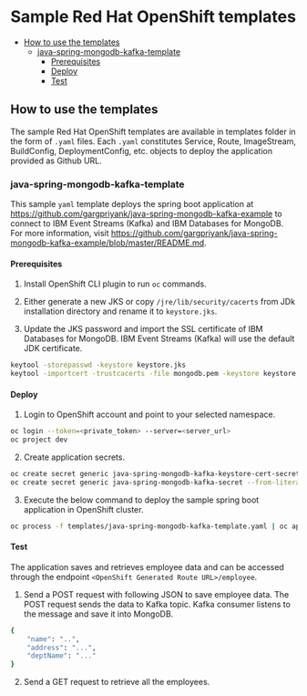 # Sample Red Hat OpenShift templates

- [How to use the templates](#how-to-use-the-templates)
    - [java-spring-mongodb-kafka-template](#java-spring-mongodb-kafka-template)
        - [Prerequisites](#prerequisites)
        - [Deploy](#deploy)
        - [Test](#test)

## How to use the templates

The sample Red Hat OpenShift templates are available in templates folder in the form of `.yaml` files. Each `.yaml` constitutes Service, Route, ImageStream, BuildConfig, DeploymentConfig, etc. objects to deploy the application provided as Github URL.

### java-spring-mongodb-kafka-template

This sample `yaml` template deploys the spring boot application at https://github.com/gargpriyank/java-spring-mongodb-kafka-example to connect to IBM Event Streams (Kafka) and IBM Databases for MongoDB. For more information, visit https://github.com/gargpriyank/java-spring-mongodb-kafka-example/blob/master/README.md.

#### Prerequisites

1. Install OpenShift CLI plugin to run `oc` commands.

2. Either generate a new JKS or copy `/jre/lib/security/cacerts` from JDk installation directory and rename it to `keystore.jks`.

3. Update the JKS password and import the SSL certificate of IBM Databases for MongoDB. IBM Event Streams (Kafka) will use the default JDK certificate.
```bash
keytool -storepasswd -keystore keystore.jks
keytool -importcert -trustcacerts -file mongodb.pem -keystore keystore.jks -alias mongodb -storepass <secure_password>
```

#### Deploy

1. Login to OpenShift account and point to your selected namespace.

```bash
oc login --token=<private_token> --server=<server_url>
oc project dev
```

2. Create application secrets.

```bash
oc create secret generic java-spring-mongodb-kafka-keystore-cert-secret --from-file=keystore.jks
oc create secret generic java-spring-mongodb-kafka-secret --from-literal=jvm-secret="-Djavax.net.ssl.trustStore=/etc/keystore/cert/keystore.jks -Djavax.net.ssl.trustStorePassword=<secure_password>" --from-literal=mongo-db-url="<database_url starting with mongodb://>" --from-literal=mongo-db-name="<database_name>" --from-literal=es_kafka_topic_name="<kafka_topic_name>" --from-literal=es_kafka_service_name='<es_kafka_service_creds>'
```

3. Execute the below command to deploy the sample spring boot application in OpenShift cluster.

```bash
oc process -f templates/java-spring-mongodb-kafka-template.yaml | oc apply -f -
```

#### Test

The application saves and retrieves employee data and can be accessed through the endpoint `<OpenShift Generated Route URL>/employee`.
1. Send a POST request with following JSON to save employee data. The POST request sends the data to Kafka topic. Kafka consumer listens to the message and save it into MongoDB.
```bash
{
	"name": "..",
	"address": "...",
	"deptName": "..."
}
```
2. Send a GET request to retrieve all the employees.